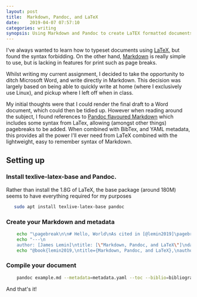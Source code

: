 ```yaml
---
layout: post
title:  Markdown, Pandoc, and LaTeX 
date:    2019-04-07 07:57:10 
categories: writing
synopsis: Using Markdown and Pandoc to create LaTEX formatted documents
---
```


I've always wanted to learn how to typeset documents using [LaTeX](https://www.latex-project.org/), but found the syntax forbidding.  On the other hand, [Markdown](https://daringfireball.net/projects/markdown/) is really simple to use, but is lacking in features for print such as page breaks.

Whilst writing my current assignment, I decided to take the opportunity to ditch Microsoft Word, and write directly in Markdown. This decision was largely based on being able to quickly write at home (where I exclusively use Linux), and pickup where I left off when in class.

My initial thoughts were that I could render the final draft to a Word document, which could then be tidied up.  However when reading around the subject, I found references to [Pandoc flavoured Markdown](https://pandoc.org/MANUAL.html#pandocs-markdown) which includes some syntax from LaTex, allowing (amongst other things) pagebreaks to be added.  When combined with BibTex, and YAML metadata, this provides all the power I'll ever need from LaTeX combined with the lightweight, easy to remember syntax of Markdown.

## Setting up

### Install texlive-latex-base and Pandoc. 
Rather than install the 1.8G of LaTeX, the base package (around 180M) seems to have everything required for my purposes

```bash
   sudo apt install texlive-latex-base pandoc
``` 

### Create your Markdown and metadata

```bash
    echo "\pagebreak\n\n# Hello, World\nAs cited in [@lemin2019]\pagebreak\n\n# References" > example.md
    echo "---\n
    author: [James Lemin]\ntitle: [\"Markdown, Pandoc, and LaTeX\"]\ndate: [2019]\n---" > metadata.yaml
    echo "@book{lemin2019,\ntitle={Markdown, Pandoc, and LaTeX},\nauthor={Lemin, J},\nurl={www.james-lemin.com},\njournal={James-Lemin.com},\nyear={2019}}" > bibliography.bib
```

### Compile your document

```bash
    pandoc example.md --metadata=metadata.yaml --toc --biblio=bibliography.bib --latex-engine=xelatex -o test.pdf 
```

And that's it!
